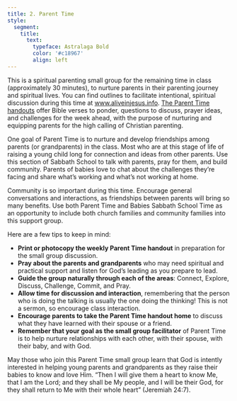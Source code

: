 ```yaml
---
title: 2. Parent Time
style:
  segment:
    title:
      text:
        typeface: Astralaga Bold
        color: '#c18967'
        align: left
---
```


This is a spiritual parenting small group for the remaining time in class (approximately 30 minutes), to nurture parents in their parenting journey and spiritual lives. You can find outlines to facilitate intentional, spiritual discussion during this time at www.aliveinjesus.info. [The Parent Time handouts](https://sabbath-school-resources-assets.adventech.io/en/aij/2025-00-bb-tg/assets/a04bca07ad0db72ada3549407db38058084f88e483e0039f6409aed505099b0e) offer Bible verses to ponder, questions to discuss, prayer ideas, and challenges for the week ahead, with the purpose of nurturing and equipping parents for the high calling of Christian parenting.

One goal of Parent Time is to nurture and develop friendships among parents (or grandparents) in the class. Most who are at this stage of life of raising a young child long for connection and ideas from other parents. Use this section of Sabbath School to talk with parents, pray for them, and build community. Parents of babies love to chat about the challenges they’re facing and share what’s working and what’s not working at home.

Community is so important during this time. Encourage general conversations and interactions, as friendships between parents will bring so many benefits. Use both Parent Time and Babies Sabbath School Time as an opportunity to include both church families and community families into this support group.

Here are a few tips to keep in mind:

+ **Print or photocopy the weekly Parent Time handout** in preparation for the small group discussion.
+ **Pray about the parents and grandparents** who may need spiritual and practical support and listen for God’s leading as you prepare to lead.
+ **Guide the group naturally through each of the areas**: Connect, Explore, Discuss, Challenge, Commit, and Pray.
+ **Allow time for discussion and interaction**, remembering that the person who is doing the talking is usually the one doing the thinking! This is not a sermon, so encourage class interaction.
+ **Encourage parents to take the Parent Time handout home** to discuss what they have learned with their spouse or a friend.
+ **Remember that your goal as the small group facilitator** of Parent Time is to help nurture relationships with each other, with their spouse, with their baby, and with God.

May those who join this Parent Time small group learn that God is intently interested in helping young parents and grandparents as they raise their babies to know and love Him. “Then I will give them a heart to know Me, that I am the Lord; and they shall be My people, and I will be their God, for they shall return to Me with their whole heart” (Jeremiah 24:7).